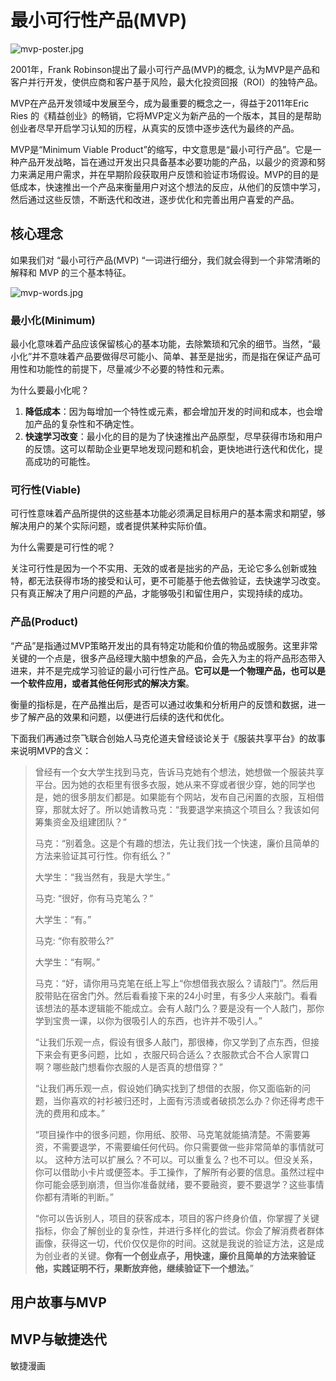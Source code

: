 # 最小可行性产品(MVP)

![mvp-poster.jpg](https://s1.locimg.com/2024/08/17/abf774b2f20ef.jpg)

2001年，Frank Robinson提出了最小可行产品(MVP)的概念, 认为MVP是产品和客户并行开发，使供应商和客户基于风险，最大化投资回报（ROI）的独特产品。

MVP在产品开发领域中发展至今，成为最重要的概念之一，得益于2011年Eric Ries 的《精益创业》的畅销，它将MVP定义为新产品的一个版本，其目的是帮助创业者尽早开启学习认知的历程，从真实的反馈中逐步迭代为最终的产品。

MVP是“Minimum Viable Product”的缩写，中文意思是“最小可行产品”。它是一种产品开发战略，旨在通过开发出只具备基本必要功能的产品，以最少的资源和努力来满足用户需求，并在早期阶段获取用户反馈和验证市场假设。MVP的目的是低成本，快速推出一个产品来衡量用户对这个想法的反应，从他们的反馈中学习，然后通过这些反馈，不断迭代和改进，逐步优化和完善出用户喜爱的产品。

## 核心理念

如果我们对 “最小可行产品(MVP) “一词进行细分，我们就会得到一个非常清晰的解释和 MVP 的三个基本特征。

![mvp-words.jpg](https://s1.locimg.com/2024/08/18/63bac0da7373a.jpg)

### 最小化(Minimum)

最小化意味着产品应该保留核心的基本功能，去除繁琐和冗余的细节。当然，“最小化”并不意味着产品要做得尽可能小、简单、甚至是拙劣，而是指在保证产品可用性和功能性的前提下，尽量减少不必要的特性和元素。

为什么要最小化呢？
1. **降低成本**：因为每增加一个特性或元素，都会增加开发的时间和成本，也会增加产品的复杂性和不确定性。
2. **快速学习改变**：最小化的目的是为了快速推出产品原型，尽早获得市场和用户的反馈。这可以帮助企业更早地发现问题和机会，更快地进行迭代和优化，提高成功的可能性。

### 可行性(Viable)

可行性意味着产品所提供的这些基本功能必须满足目标用户的基本需求和期望，够解决用户的某个实际问题，或者提供某种实际价值。

为什么需要是可行性的呢？

关注可行性是因为一个不实用、无效的或者是拙劣的产品，无论它多么创新或独特，都无法获得市场的接受和认可，更不可能基于他去做验证，去快速学习改变。只有真正解决了用户问题的产品，才能够吸引和留住用户，实现持续的成功。

### 产品(Product)

“产品”是指通过MVP策略开发出的具有特定功能和价值的物品或服务。这里非常关键的一个点是，很多产品经理大脑中想象的产品，会先入为主的将产品形态带入进来，并不是完成学习验证的最小可行性产品。**它可以是一个物理产品，也可以是一个软件应用，或者其他任何形式的解决方案**。

衡量的指标是，在产品推出后，是否可以通过收集和分析用户的反馈和数据，进一步了解产品的效果和问题，以便进行后续的迭代和优化。

下面我们再通过奈飞联合创始人马克伦道夫曾经谈论关于《服装共享平台》的故事来说明MVP的含义：

> 曾经有一个女大学生找到马克，告诉马克她有个想法，她想做一个服装共享平台。因为她的衣柜里有很多衣服，她从来不穿或者很少穿，她的同学也是，她的很多朋友们都是。如果能有个网站，发布自己闲置的衣服，互相借穿，那就太好了。所以她请教马克：“我要退学来搞这个项目么？我该如何筹集资金及组建团队？”
> 
> 马克：“别着急。这是个有趣的想法，先让我们找一个快速，廉价且简单的方法来验证其可行性。你有纸么？”
> 
> 大学生：“我当然有，我是大学生。”
>
> 马克: “很好，你有马克笔么？”
>
> 大学生：“有。”
>
> 马克: “你有胶带么?”
>
> 大学生：“有啊。”
>
> 马克：“好，请你用马克笔在纸上写上“你想借我衣服么？请敲门”。然后用胶带贴在宿舍门外。然后看看接下来的24小时里，有多少人来敲门。看看该想法的基本逻辑能不能成立。会有人敲门么？要是没有一个人敲门，那你学到宝贵一课，以你为很吸引人的东西，也许并不吸引人。”
>
> “让我们乐观一点，假设有很多人敲门，那很棒，你又学到了点东西，但接下来会有更多问题，比如 ，衣服尺码合适么？衣服款式合不合人家胃口啊？哪些敲门想看你衣服的人是否真的想借穿？”
> 
> “让我们再乐观一点，假设她们确实找到了想借的衣服，你又面临新的问题，当你喜欢的衬衫被归还时，上面有污渍或者破损怎么办？你还得考虑干洗的费用和成本。”
>
> “项目操作中的很多问题，你用纸、胶带、马克笔就能搞清楚。不需要筹资，不需要退学，不需要编任何代码。你只需要做一些非常简单的事情就可以。
这种方法可以扩展么？不可以。可以重复么？也不可以。但没关系，你可以借助小卡片或便签本。手工操作，了解所有必要的信息。虽然过程中你可能会感到崩溃，但当你准备就绪，要不要融资，要不要退学？这些事情你都有清晰的判断。”
> 
> “你可以告诉别人，项目的获客成本，项目的客户终身价值，你掌握了关键指标，你会了解创业的复杂性，并进行多样化的尝试。你会了解消费者群体画像，获得这一切，代价仅仅是你的时间。这就是我说的验证方法，这是成为创业者的关键。**你有一个创业点子，用快速，廉价且简单的方法来验证他，实践证明不行，果断放弃他，继续验证下一个想法。**”


## 用户故事与MVP


## MVP与敏捷迭代

敏捷漫画

